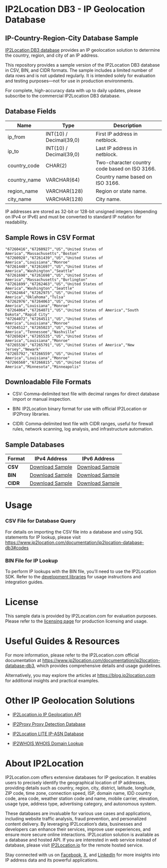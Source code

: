 
# IP2Location DB3 - IP Geolocation Database

## IP-Country-Region-City Database Sample

[IP2Location DB3 database](https://www.ip2location.com/database/db3-ip-country-region-city) provides an IP geolocation solution to determine the country, region, and city of an IP address.

This repository provides a sample version of the IP2Location DB3 database in CSV, BIN, and CIDR formats. The sample includes a limited number of data rows and is not updated regularly. It is intended solely for evaluation and testing purposes—not for use in production environments.

For complete, high-accuracy data with up to daily updates, please subscribe to the commercial IP2Location DB3 database.

## Database Fields

| **Name**      | **Type**                    | **Description**                           |
|---------------|-----------------------------|-------------------------------------------|
| ip_from       | INT(10) / Decimal(39,0)     | First IP address in netblock.             |
| ip_to         | INT(10) / Decimal(39,0)     | Last IP address in netblock.              |
| country_code  | CHAR(2)                     | Two-character country code based on ISO 3166. |
| country_name  | VARCHAR(64)                 | Country name based on ISO 3166.           |
| region_name   | VARCHAR(128)                | Region or state name.                     |
| city_name     | VARCHAR(128)                | City name.                                |

IP addresses are stored as 32-bit or 128-bit unsigned integers (depending on IPv4 or IPv6) and must be converted to standard IP notation for readability.

## Sample Rows in CSV Format
```csv
"67260416","67260927","US","United States of America","Massachusetts","Boston"
"67260928","67261439","US","United States of America","Louisiana","Monroe"
"67261440","67261697","US","United States of America","Washington","Seattle"
"67261698","67261698","US","United States of America","Massachusetts","Burlington"
"67261699","67262463","US","United States of America","Washington","Seattle"
"67262464","67262975","US","United States of America","Oklahoma","Tulsa"
"67262976","67264063","US","United States of America","Louisiana","Monroe"
"67264064","67264071","US","United States of America","South Dakota","Rapid City"
"67264072","67264511","US","United States of America","Louisiana","Monroe"
"67264512","67265023","US","United States of America","Tennessee","Nashville"
"67265024","67265535","US","United States of America","Louisiana","Monroe"
"67265536","67265791","US","United States of America","New Jersey","Newark"
"67265792","67266559","US","United States of America","Louisiana","Monroe"
"67266560","67266815","US","United States of America","Minnesota","Minneapolis"
```

## Downloadable File Formats

- CSV: Comma-delimited text file with decimal ranges for direct database import or manual inspection.

- BIN: IP2Location binary format for use with official IP2Location or IP2Proxy libraries.

- CIDR: Comma-delimited text file with CIDR ranges, useful for firewall rules, network scanning, log analysis, and infrastructure automation.

## Sample Databases

| Format       | IPv4 Address                                                                                                         | IPv6 Address                                                                                                         |
|--------------|---------------------------------------------------------------------------------------------------------------------|---------------------------------------------------------------------------------------------------------------------|
| **CSV**      | [Download Sample](https://github.com/ip2location/sample-databases/tree/main/IP2Location/DB3/ip2location-db3-sample.ipv4.csv) | [Download Sample](https://github.com/ip2location/sample-databases/tree/main/IP2Location/DB3/ip2location-db3-sample.ipv6.csv) |
| **BIN**      | [Download Sample](https://github.com/ip2location/sample-databases/tree/main/IP2Location/DB3/ip2location-db3-sample.ipv4.bin) | [Download Sample](https://github.com/ip2location/sample-databases/tree/main/IP2Location/DB3/ip2location-db3-sample.ipv6.bin) |
| **CIDR**     | [Download Sample](https://github.com/ip2location/sample-databases/tree/main/IP2Location/DB3/ip2location-db3-sample.ipv4.cidr.csv) | [Download Sample](https://github.com/ip2location/sample-databases/tree/main/IP2Location/DB3/ip2location-db3-sample.ipv6.cidr.csv) |


# Usage

### CSV File for Database Query

For details on importing the CSV file into a database and using SQL statements for IP lookup, please visit <https://www.ip2location.com/documentation/ip2location-database-db3#codes>

### BIN File for IP Lookup

To perform IP lookups with the BIN file, you’ll need to use the IP2Location SDK. Refer to the [development libraries](https://www.ip2location.com/development-libraries/) for usage instructions and integration guides.

# License

This sample data is provided by IP2Location.com for evaluation purposes. Please refer to the [licensing page](https://www.ip2location.com/licensing) for production licensing and usage.

# Useful Guides & Resources

For more information, please refer to the IP2Location.com official documentation at <https://www.ip2location.com/documentation/ip2location-database-db3>, which provides comprehensive details and usage guidelines.

Alternatively, you may explore the articles at <https://blog.ip2location.com> for additional insights and practical examples.

# Other IP Geolocation Solutions

- [IP2Location.io IP Geolocation API](https://www.ip2location.io)

- [IP2Proxy Proxy Detection Database](https://www.ip2location.com/database/ip2proxy)

- [IP2Location LITE IP-ASN Database](https://lite.ip2location.com/database-asn)

- [IP2WHOIS WHOIS Domain Lookup](https://www.ip2whois.com/)

# About IP2Location

IP2Location.com offers extensive databases for IP geolocation. It enables users to precisely identify the geographical location of IP addresses, providing details such as country, region, city, district, latitude, longitude, ZIP code, time zone, connection speed, ISP, domain name, IDD country code, area code, weather station code and name, mobile carrier, elevation, usage type, address type, advertising category, and autonomous system.

These databases are invaluable for various use cases and applications, including website traffic analysis, fraud prevention, and personalized content delivery. By leveraging IP2Location’s data, businesses and developers can enhance their services, improve user experiences, and ensure more secure online interactions. IP2Location solution is available as a database and hosted API. If you are interested in web service instead of database, please visit [IP2Location.io](https://www.ip2location.io) for the remote hosted service.

Stay connected with us on [Facebook](https://www.facebook.com/ip2location), [X](https://x.com/ip2location), and [LinkedIn](https://www.linkedin.com/company/ip2location) for more insights into IP address data and its powerful applications.
